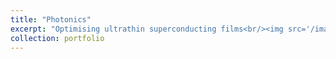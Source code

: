 ```yaml
---
title: "Photonics"
excerpt: "Optimising ultrathin superconducting films<br/><img src='/images/3.jpg'>"
collection: portfolio
---
```


